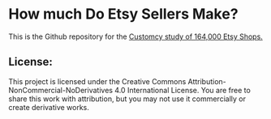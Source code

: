 # How much Do Etsy Sellers Make?
This is the Github repository for the <a href="https://customcy.com/blog/how-much-do-etsy-sellers-make/" rel="nofollow">Customcy study of 164,000 Etsy Shops.</a>


## License:
This project is licensed under the Creative Commons Attribution-NonCommercial-NoDerivatives 4.0 International License. You are free to share this work with attribution, but you may not use it commercially or create derivative works.
